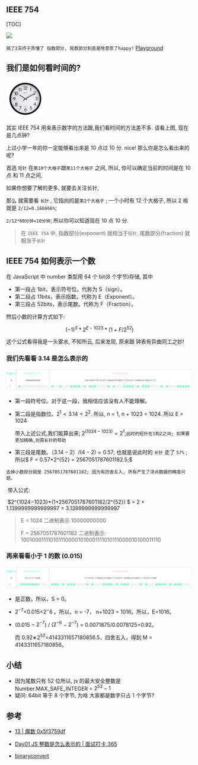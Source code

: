 ## IEEE 754

[TOC]

![](https://p3-juejin.byteimg.com/tos-cn-i-k3u1fbpfcp/a4c2e995a18c4fe4ad2594723c79a626~tplv-k3u1fbpfcp-watermark.awebp)

`搞了2天终于弄懂了 指数部分, 尾数部分到底是啥意思了happy!` [Playground](https://jtr354.github.io/tdl-web-salary/src/365/ieee754/index.html)

## 我们是如何看时间的?

<img src=".\assets\clock.jpg" style="zoom:10%;" />

其实 IEEE 754 用来表示数字的方法跟,我们看时间的方法差不多. 请看上图, 现在是几点钟?

上过小学一年的你一定能够看出来是 10 点过 10 分. nice! 那么你是怎么看出来的呢?

首选 `短针` 在`第10个大格子`跟`第11个大格子` 之间, 所以, 你可以确定当前的时间是在 10 点 和 11 点之间,

如果你想要了解的更多, 就要去关注长针,

那么 就需要看 `长针` , 它指向的是`第2个大格子` ; 一个小时有 12 个大格子, 所以 2 格就是 `2/12=0.166666%`;

`2/12*60分钟=10分钟`; 所以你可以知道现在 10 点 10 分.

> 在 `IEEE 754` 中, 指数部分(exponent) 就相当于`短针`, 尾数部分(fraction) 就相当于`长针`

## IEEE 754 如何表示一个数

在 JavaScript 中 number 类型用 64 个 bit(8 个字节)存储, 其中

- 第一段占 1bit，表示符号位。代称为 S（sign）。
- 第二段占 11bits，表示指数。代称为 E（Exponent）。
- 第三段占 52bits，表示尾数。代称为 F（Fraction）。

然后小数的计算方式如下:

$$
(−1)^S*2^{E−1023}*(1+F/2^{52})
$$

这个公式看得我是一头雾水, 不知所云, 后来发现, 原来跟 钟表有异曲同工之妙!

### 我们先看看 3.14 是怎么表示的

![](./assets/314.png)

- 第一段符号位。对于这一段，我相信应该没有人不能理解。

- 第二段是指数位。$2^1 < 3.14 < 2^2.$ 所以, n = 1, n + 1023 = 1024. 所以 E = 1024

  带入上述公式,我们能算出来; $2^{(1024 - 1023)} = 2^1$;`此时的短针在1和2之间; 如果要更加精确,则需长针的帮助`

- 第三段是尾数。$（3.14 - 2）/ (4 - 2) = 0.57$; 也就是说此时的 `长针` 走了 `57%` ; 所以$ F = 0.57\*2^{52} = 2567051787601182.5;$

​ `去掉小数部分就是 2567051787601182; 因为有四舍五入, 所有产生了浮点数据的精度问题。`

​ 带入公式:

​ $2^{1024−1023}\*(1+2567051787601182/2^{52}) $ = 2 + 1.1399999999999997 = 3.1399999999999997

> E = 1024 二进制表示 10000000000
>
> F = 2567051787601182 二进制表示: 1001000111101011100001010001111010111000010100011110

### 再来看看小于 1 的数 (0.015)

![](./assets/0015.png)

- 是正数。所以，S = 0。

- $2^{-7}$<0.015<$2^-6$ 。所以，n = -7， n+1023 = 1016。所以，E=1016。

- (0.015 − $2^{-7}$) / ($2^{-6}$ − $2^{-7}$) = 0.0071875/0.0078125=0.92。

  而 0.92∗$2^{52}$=4143311657180856.5，四舍五入，得到 M = 4143311657180856。

## 小结

- 因为尾数只有 52 位所以, js 的最大安全整数是 Number.MAX_SAFE_INTEGER = $2^{53} - 1$
- 疑问: 64bit 等于 8 个字节, 为啥 大家都是数字只占 1 个字节?

## 参考

- [13 | 魔数 0x5f3759df](https://time.geekbang.org/column/article/730)
- [Day01 JS 整数是怎么表示的 | 面试打卡 365](https://juejin.cn/post/7048191028280426526#heading-7)

- [binaryconvert](http://www.binaryconvert.com/result_double.html?decimal=051046049052)
